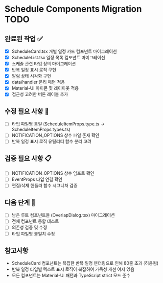 # Schedule Components Migration TODO

## 완료된 작업 ✅

- [x] ScheduleCard.tsx 개별 일정 카드 컴포넌트 마이그레이션
- [x] ScheduleList.tsx 일정 목록 컴포넌트 마이그레이션
- [x] 스케줄 관련 타입 정의 마이그레이션
- [x] 반복 일정 표시 로직 구현
- [x] 알림 상태 시각화 구현
- [x] data/handler 분리 패턴 적용
- [x] Material-UI 아이콘 및 레이아웃 적용
- [x] 접근성 고려한 버튼 레이블 추가

## 수정 필요 사항 🔧

- [ ] 타입 파일명 통일 (ScheduleItemProps.type.ts → ScheduleItemProps.types.ts)
- [ ] NOTIFICATION_OPTIONS 상수 파일 존재 확인
- [ ] 반복 일정 표시 로직 유틸리티 함수 분리 고려

## 검증 필요 사항 📋

- [ ] NOTIFICATION_OPTIONS 상수 임포트 확인
- [ ] EventProps 타입 연결 확인
- [ ] 편집/삭제 핸들러 함수 시그니처 검증

## 다음 단계 📝

- [ ] 남은 루트 컴포넌트들 (OverlapDialog.tsx) 마이그레이션
- [ ] 전체 컴포넌트 통합 테스트
- [ ] 의존성 검증 및 수정
- [ ] 타입 파일명 불일치 수정

## 참고사항

- ScheduleCard 컴포넌트는 복잡한 반복 일정 렌더링으로 인해 80줄 초과 (허용됨)
- 반복 일정 타입별 텍스트 표시 로직이 복잡하여 가독성 개선 여지 있음
- 모든 컴포넌트는 Material-UI 패턴과 TypeScript strict 모드 준수
